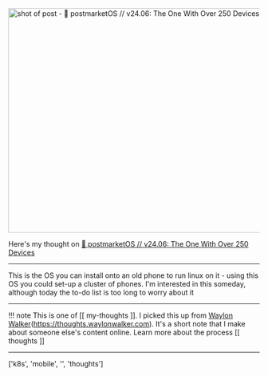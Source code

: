 
<a href="https://postmarketos.org/blog/2024/06/16/v24.06-release/">
    <img
        src="https://shots.wayl.one/shot/?url=https://postmarketos.org/blog/2024/06/16/v24.06-release/&height=450&width=800&scaled_width=800&scaled_height=450&selectors=""
        alt="shot of post - 💭 postmarketOS // v24.06: The One With Over 250 Devices"
        height=450
        width=800
    >
</a>

Here's my thought on <a href="https://postmarketos.org/blog/2024/06/16/v24.06-release/">💭 postmarketOS // v24.06: The One With Over 250 Devices</a>

---

This is the OS you can install onto an old phone to run linux on it - using this OS you could set-up a cluster of phones. I'm interested in this someday, although today the to-do list is too long to worry about it

---

!!! note
     This is one of [[ my-thoughts ]]. I picked this up from [Waylon Walker](https://waylonwalker.com)(https://thoughts.waylonwalker.com). It's a short note that I make about someone else's
     content online.  Learn more about the process [[ thoughts ]]


---

['k8s', 'mobile', '', 'thoughts']
        